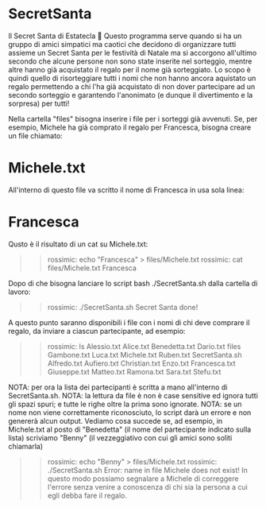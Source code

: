 # SecretSanta
Il Secret Santa di Estatecla 🌴
Questo programma serve quando si ha un gruppo di amici simpatici ma caotici che decidono di organizzare tutti assieme un Secret Santa per le festività di Natale ma si accorgono all'ultimo secondo che alcune persone non sono state inserite nel sorteggio, mentre altre hanno già acquistato il regalo per il nome già sorteggiato.
Lo scopo è quindi quello di risorteggiare tutti i nomi che non hanno ancora aquistato un regalo permettendo a chi l'ha già acquistato di non dover partecipare ad un secondo sorteggio e garantendo l'anonimato (e dunque il divertimento e la sorpresa) per tutti!

Nella cartella "files" bisogna inserire i file per i sorteggi già avvenuti.
Se, per esempio, Michele ha già comprato il regalo per Francesca, bisogna creare un file chiamato:
# Michele.txt

All'interno di questo file va scritto il nome di Francesca in usa sola linea:
# Francesca

Qusto è il risultato di un cat su Michele.txt:
>> rossimic: echo "Francesca" > files/Michele.txt
>> rossimic: cat files/Michele.txt
>> Francesca

Dopo di che bisogna lanciare lo script bash ./SecretSanta.sh dalla cartella di lavoro:
>> rossimic: ./SecretSanta.sh
>> Secret Santa done!

A questo punto saranno disponibili i file con i nomi di chi deve comprare il regalo, da inviare a ciascun partecipante, ad esempio:
>> rossimic: ls
>> Alessio.txt  Alice.txt    Benedetta.txt  Dario.txt  files          Gambone.txt   Luca.txt    Michele.txt  Ruben.txt  SecretSanta.sh
>> Alfredo.txt  Aufiero.txt  Christian.txt  Enzo.txt   Francesca.txt  Giuseppe.txt  Matteo.txt  Ramona.txt   Sara.txt   Stefu.txt

NOTA: per ora la lista dei partecipanti è scritta a mano all'interno di SecretSanta.sh.
NOTA: la lettura da file è non è case sensitive ed ignora tutti gli spazi spuri; e tutte le righe oltre la prima sono ignorate.
NOTA: se un nome non viene correttamente riconosciuto, lo script darà un errore e non genererà alcun output.
Vediamo cosa succede se, ad esempio, in Michele.txt al posto di "Benedetta" (il nome del partecipante indicato sulla lista) scriviamo "Benny" (il vezzeggiativo con cui gli amici sono soliti chiamarla)
>> rossimic: echo "Benny" > files/Michele.txt
>> rossimic: ./SecretSanta.sh
>> Error: name in file Michele does not exist!
In questo modo possiamo segnalare a Michele di correggere l'errore senza venire a conoscenza di chi sia la persona a cui egli debba fare il regalo.

